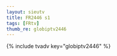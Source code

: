 ```yaml
--- 
layout: sieutv
title: FR2446 s1
tags: [FRtv]
thumb_re: globiptv2446
---
```

{% include tvadv key="globiptv2446" %} 
